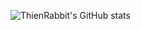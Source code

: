 ![ThienRabbit's GitHub stats](https://github-readme-stats.vercel.app/api?username=ThienRabbit&show_icons=true&theme=tokyonight)
